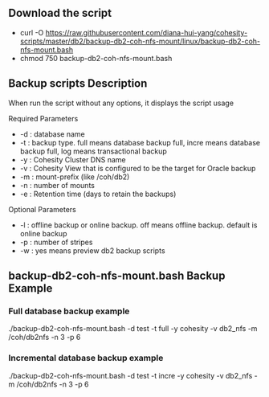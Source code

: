 ## Download the script

- curl -O https://raw.githubusercontent.com/diana-hui-yang/cohesity-scripts/master/db2/backup-db2-coh-nfs-mount/linux/backup-db2-coh-nfs-mount.bash
- chmod 750 backup-db2-coh-nfs-mount.bash

## Backup scripts Description
When run the script without any options, it displays the script usage


 Required Parameters
- -d : database name
- -t : backup type. full means database backup full, incre means database backup full, log means transactional backup
- -y : Cohesity Cluster DNS name
- -v : Cohesity View that is configured to be the target for Oracle backup
- -m : mount-prefix (like /coh/db2)
- -n : number of mounts
- -e : Retention time (days to retain the backups)

 Optional Parameters
- -l : offline backup or online backup. off means offline backup. default is online backup
- -p : number of stripes
- -w : yes means preview db2 backup scripts



## backup-db2-coh-nfs-mount.bash Backup Example
### Full database backup example
./backup-db2-coh-nfs-mount.bash -d test -t full -y cohesity -v db2_nfs -m /coh/db2nfs -n 3 -p 6
### Incremental database backup example
./backup-db2-coh-nfs-mount.bash -d test -t incre -y cohesity -v db2_nfs -m /coh/db2nfs -n 3 -p 6
